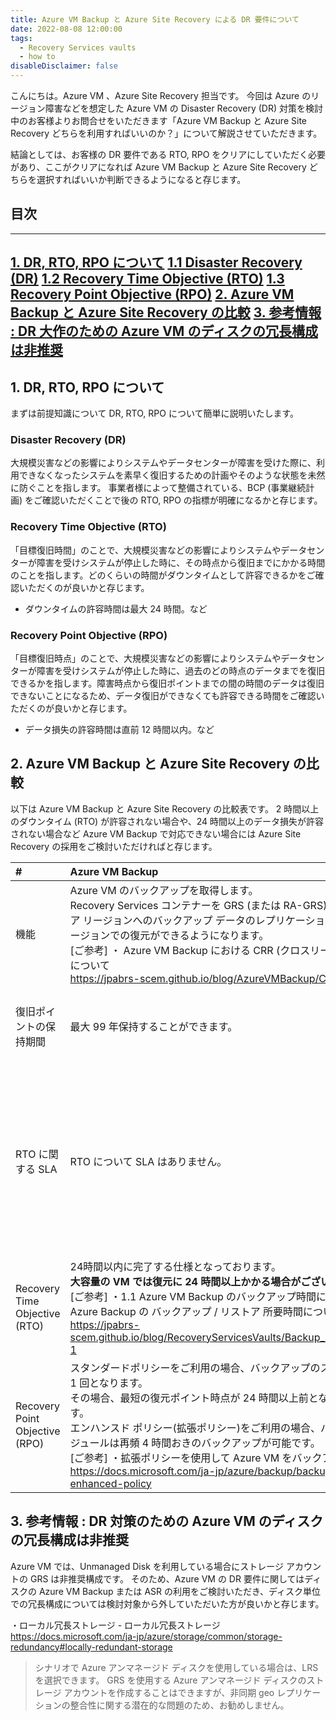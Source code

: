 ```yaml
---
title: Azure VM Backup と Azure Site Recovery による DR 要件について
date: 2022-08-08 12:00:00
tags:
  - Recovery Services vaults
  - how to
disableDisclaimer: false
---
```


<!-- more -->
こんにちは。Azure VM 、Azure Site Recovery 担当です。
今回は Azure のリージョン障害などを想定した Azure VM の Disaster Recovery (DR) 対策を検討中のお客様よりお問合せをいただきます「Azure VM Backup と Azure Site Recovery どちらを利用すればいいのか？」について解説させていただきます。

結論としては、お客様の DR 要件である RTO, RPO をクリアにしていただく必要があり、ここがクリアになれば Azure VM Backup と Azure Site Recovery どちらを選択すればいいか判断できるようになると存じます。


## 目次
-----------------------------------------------------------
[1. DR, RTO, RPO について](#1)
   [  1.1 Disaster Recovery (DR)](#1-1)
   [  1.2 Recovery Time Objective (RTO)](#1-2) 
   [  1.3 Recovery Point Objective (RPO)](#1-3) 
[2. Azure VM Backup と Azure Site Recovery の比較](#2)
[3. 参考情報 : DR 大作のための Azure VM のディスクの冗長構成は非推奨](#2)
-----------------------------------------------------------


## <a id="1"></a> 1. DR, RTO, RPO について
まずは前提知識について DR, RTO, RPO について簡単に説明いたします。

### <a id="1-1"></a> Disaster Recovery (DR)
大規模災害などの影響によりシステムやデータセンターが障害を受けた際に、利用できなくなったシステムを素早く復旧するための計画やそのような状態を未然に防ぐことを指します。
事業者様によって整備されている、BCP (事業継続計画) をご確認いただくことで後の RTO, RPO の指標が明確になるかと存じます。

### <a id="1-2"></a> Recovery Time Objective (RTO)
「目標復旧時間」のことで、大規模災害などの影響によりシステムやデータセンターが障害を受けシステムが停止した時に、その時点から復旧までにかかる時間のことを指します。どのくらいの時間がダウンタイムとして許容できるかをご確認いただくのが良いかと存じます。
* ダウンタイムの許容時間は最大 24 時間。など

### <a id="1-3"></a> Recovery Point Objective (RPO)
「目標復旧時点」のことで、大規模災害などの影響によりシステムやデータセンターが障害を受けシステムが停止した時に、過去のどの時点のデータまでを復旧できるかを指します。障害時点から復旧ポイントまでの間の時間のデータは復旧できないことになるため、データ復旧ができなくても許容できる時間をご確認いただくのが良いかと存じます。
* データ損失の許容時間は直前 12 時間以内。など


 

## <a id="2"></a> 2. Azure VM Backup と Azure Site Recovery の比較
以下は Azure VM Backup と Azure Site Recovery の比較表です。
2 時間以上のダウンタイム (RTO) が許容されない場合や、24 時間以上のデータ損失が許容されない場合など Azure VM Backup で対応できない場合には Azure Site Recovery の採用をご検討いただければと存じます。

| # | Azure VM Backup | Azure Site Recovery |
| :--- | :--- | :--- |
| 機能 | Azure VM のバックアップを取得します。<br>Recovery Services コンテナーを GRS (または RA-GRS) にすることで、ペア リージョンへのバックアップ データのレプリケーションが行われペア リージョンでの復元ができるようになります。<br>[ご参考] ・ Azure VM Backup における CRR (クロスリージョン リストア) について<br>https://jpabrs-scem.github.io/blog/AzureVMBackup/CRR/| Azure VM のデータをターゲット リージョンのディスクへレプリケーションします。 |
| 復旧ポイントの保持期間 | 最大 99 年保持することができます。 | Unmanaged Disk では最大 72 時間 (3 日) 保持することができます。<br>Managed Disk では最大 15 日保持することができます。 |
| RTO に関する SLA | RTO について SLA はありません。 | SLA で 2 時間以内の RTO を保証します。<br> [ご参考] ・Azure Site Recovery の SLA<br>https://azure.microsoft.com/ja-jp/support/legal/sla/site-recovery/v1_2/<br>>オンプレミスと Azure 間の計画上および計画外のフェールオーバー用に構成された保護された各インスタンスにつき、マイクロソフトは、2 時間の目標復旧時間を保証します。|
| Recovery Time Objective (RTO) | 24時間以内に完了する仕様となっております。<br> **大容量の VM では復元に 24 時間以上かかる場合がございます。**<br>[ご参考] ・1.1 Azure VM Backup のバックアップ時間について<br>Azure Backup の バックアップ / リストア 所要時間について　<br>https://jpabrs-scem.github.io/blog/RecoveryServicesVaults/Backup_RecoveryTIme/#1-1 | 2 時間以内の RTO を提供します。 |
| Recovery Point Objective (RPO)| スタンダードポリシーをご利用の場合、バックアップのスケジュールは 1 日 1 回となります。<br>その場合、最短の復元ポイント時点が 24 時間以上前となる場合がございます。<br>エンハンスド ポリシー(拡張ポリシー)をご利用の場合、バックアップのスケジュールは再頻 4 時間おきのバックアップが可能です。<br> [ご参考] ・拡張ポリシーを使用して Azure VM をバックアップする<br>https://docs.microsoft.com/ja-jp/azure/backup/backup-azure-vms-enhanced-policy| クラッシュ整合性復旧ポイントは 5 分ごとに取得されます。<br>アプリ整合性復旧ポイントは、レプリケーション ポリシーにて設定でき最短で 1 時間ごとにスケジュールできます。|


## <a id="3"></a> 3. 参考情報 : DR 対策のための Azure VM のディスクの冗長構成は非推奨
Azure VM では、Unmanaged Disk を利用している場合にストレージ アカウントの GRS は非推奨構成です。
そのため、Azure VM の DR 要件に関してはディスクの Azure VM Backup または ASR の利用をご検討いただき、ディスク単位での冗長構成については検討対象から外していただいた方が良いかと存じます。 

・ローカル冗長ストレージ - ローカル冗長ストレージ
https://docs.microsoft.com/ja-jp/azure/storage/common/storage-redundancy#locally-redundant-storage
>シナリオで Azure アンマネージド ディスクを使用している場合は、LRS を選択できます。 GRS を使用する Azure アンマネージド ディスクのストレージ アカウントを作成することはできますが、非同期 geo レプリケーションの整合性に関する潜在的な問題のため、お勧めしません。


